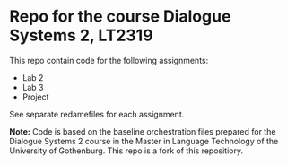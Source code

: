 # Repo for the course Dialogue Systems 2, LT2319
This repo contain code for the following assignments:

*	Lab 2
*	Lab 3
*	Project

See separate redamefiles for each assignment.

**Note:** Code is based on the baseline orchestration files prepared for the Dialogue Systems 2 course in the Master in Language Technology of the University of Gothenburg. This repo is a fork of this repositiory. 